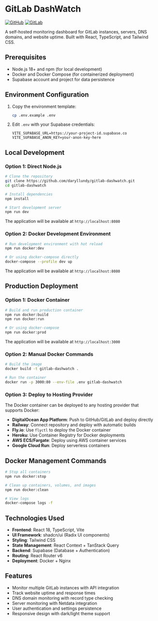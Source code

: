 # GitLab DashWatch

[![GitHub](https://img.shields.io/badge/GitHub-Primary-181717?logo=github)](https://github.com/daryllundy/gitlab-dashwatch) [![GitLab](https://img.shields.io/badge/GitLab-Mirror-FCA121?logo=gitlab)](https://gitlab.com/daryllundy/gitlab-dashwatch)

A self-hosted monitoring dashboard for GitLab instances, servers, DNS domains, and website uptime. Built with React, TypeScript, and Tailwind CSS.

## Prerequisites

- Node.js 18+ and npm (for local development)
- Docker and Docker Compose (for containerized deployment)
- Supabase account and project for data persistence

## Environment Configuration

1. Copy the environment template:
   ```sh
   cp .env.example .env
   ```

2. Edit `.env` with your Supabase credentials:
   ```env
   VITE_SUPABASE_URL=https://your-project-id.supabase.co
   VITE_SUPABASE_ANON_KEY=your-anon-key-here
   ```

## Local Development

### Option 1: Direct Node.js

```sh
# Clone the repository
git clone https://github.com/daryllundy/gitlab-dashwatch.git
cd gitlab-dashwatch

# Install dependencies
npm install

# Start development server
npm run dev
```

The application will be available at `http://localhost:8080`

### Option 2: Docker Development Environment

```sh
# Run development environment with hot reload
npm run docker:dev

# Or using docker-compose directly
docker-compose --profile dev up
```

The application will be available at `http://localhost:8080`

## Production Deployment

### Option 1: Docker Container

```sh
# Build and run production container
npm run docker:build
npm run docker:run

# Or using docker-compose
npm run docker:prod
```

The application will be available at `http://localhost:3000`

### Option 2: Manual Docker Commands

```sh
# Build the image
docker build -t gitlab-dashwatch .

# Run the container
docker run -p 3000:80 --env-file .env gitlab-dashwatch
```

### Option 3: Deploy to Hosting Provider

The Docker container can be deployed to any hosting provider that supports Docker:

- **DigitalOcean App Platform**: Push to GitHub/GitLab and deploy directly
- **Railway**: Connect repository and deploy with automatic builds
- **Fly.io**: Use `flyctl` to deploy the Docker container
- **Heroku**: Use Container Registry for Docker deployments
- **AWS ECS/Fargate**: Deploy using AWS container services
- **Google Cloud Run**: Deploy serverless containers

## Docker Management Commands

```sh
# Stop all containers
npm run docker:stop

# Clean up containers, volumes, and images
npm run docker:clean

# View logs
docker-compose logs -f
```

## Technologies Used

- **Frontend**: React 18, TypeScript, Vite
- **UI Framework**: shadcn/ui (Radix UI components)
- **Styling**: Tailwind CSS
- **State Management**: React Context + TanStack Query
- **Backend**: Supabase (Database + Authentication)
- **Routing**: React Router v6
- **Deployment**: Docker + Nginx

## Features

- Monitor multiple GitLab instances with API integration
- Track website uptime and response times
- DNS domain monitoring with record type checking
- Server monitoring with Netdata integration
- User authentication and settings persistence
- Responsive design with dark/light theme support
